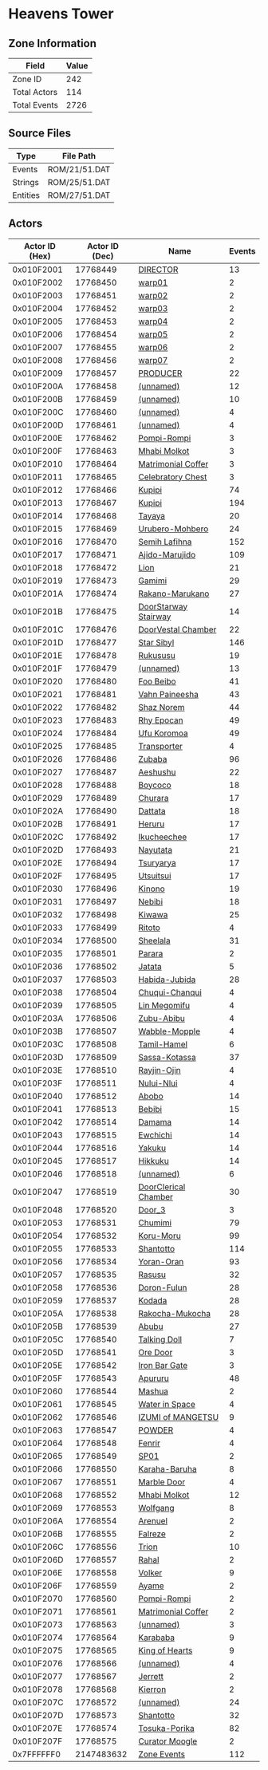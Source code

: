 # Heavens Tower

## Zone Information

| Field        |   Value |
|--------------|---------|
| Zone ID      |     242 |
| Total Actors |     114 |
| Total Events |    2726 |

## Source Files

| Type     | File Path     |
|----------|---------------|
| Events   | ROM/21/51.DAT |
| Strings  | ROM/25/51.DAT |
| Entities | ROM/27/51.DAT |

## Actors

| Actor ID (Hex)   |   Actor ID (Dec) | Name                                                             |   Events |
|------------------|------------------|------------------------------------------------------------------|----------|
| 0x010F2001       |         17768449 | [DIRECTOR](./17768449%20-%20DIRECTOR/)                           |       13 |
| 0x010F2002       |         17768450 | [warp01](./17768450%20-%20warp01/)                               |        2 |
| 0x010F2003       |         17768451 | [warp02](./17768451%20-%20warp02/)                               |        2 |
| 0x010F2004       |         17768452 | [warp03](./17768452%20-%20warp03/)                               |        2 |
| 0x010F2005       |         17768453 | [warp04](./17768453%20-%20warp04/)                               |        2 |
| 0x010F2006       |         17768454 | [warp05](./17768454%20-%20warp05/)                               |        2 |
| 0x010F2007       |         17768455 | [warp06](./17768455%20-%20warp06/)                               |        2 |
| 0x010F2008       |         17768456 | [warp07](./17768456%20-%20warp07/)                               |        2 |
| 0x010F2009       |         17768457 | [PRODUCER](./17768457%20-%20PRODUCER/)                           |       22 |
| 0x010F200A       |         17768458 | [(unnamed)](./17768458/)                                         |       12 |
| 0x010F200B       |         17768459 | [(unnamed)](./17768459/)                                         |       10 |
| 0x010F200C       |         17768460 | [(unnamed)](./17768460/)                                         |        4 |
| 0x010F200D       |         17768461 | [(unnamed)](./17768461/)                                         |        4 |
| 0x010F200E       |         17768462 | [Pompi-Rompi](./17768462%20-%20Pompi-Rompi/)                     |        3 |
| 0x010F200F       |         17768463 | [Mhabi Molkot](./17768463%20-%20Mhabi%20Molkot/)                 |        3 |
| 0x010F2010       |         17768464 | [Matrimonial Coffer](./17768464%20-%20Matrimonial%20Coffer/)     |        3 |
| 0x010F2011       |         17768465 | [Celebratory Chest](./17768465%20-%20Celebratory%20Chest/)       |        3 |
| 0x010F2012       |         17768466 | [Kupipi](./17768466%20-%20Kupipi/)                               |       74 |
| 0x010F2013       |         17768467 | [Kupipi](./17768467%20-%20Kupipi/)                               |      194 |
| 0x010F2014       |         17768468 | [Tayaya](./17768468%20-%20Tayaya/)                               |       20 |
| 0x010F2015       |         17768469 | [Urubero-Mohbero](./17768469%20-%20Urubero-Mohbero/)             |       24 |
| 0x010F2016       |         17768470 | [Semih Lafihna](./17768470%20-%20Semih%20Lafihna/)               |      152 |
| 0x010F2017       |         17768471 | [Ajido-Marujido](./17768471%20-%20Ajido-Marujido/)               |      109 |
| 0x010F2018       |         17768472 | [Lion](./17768472%20-%20Lion/)                                   |       21 |
| 0x010F2019       |         17768473 | [Gamimi](./17768473%20-%20Gamimi/)                               |       29 |
| 0x010F201A       |         17768474 | [Rakano-Marukano](./17768474%20-%20Rakano-Marukano/)             |       27 |
| 0x010F201B       |         17768475 | [DoorStarway Stairway](./17768475%20-%20DoorStarway%20Stairway/) |       14 |
| 0x010F201C       |         17768476 | [DoorVestal Chamber](./17768476%20-%20DoorVestal%20Chamber/)     |       22 |
| 0x010F201D       |         17768477 | [Star Sibyl](./17768477%20-%20Star%20Sibyl/)                     |      146 |
| 0x010F201E       |         17768478 | [Rukususu](./17768478%20-%20Rukususu/)                           |       19 |
| 0x010F201F       |         17768479 | [(unnamed)](./17768479/)                                         |       13 |
| 0x010F2020       |         17768480 | [Foo Beibo](./17768480%20-%20Foo%20Beibo/)                       |       41 |
| 0x010F2021       |         17768481 | [Vahn Paineesha](./17768481%20-%20Vahn%20Paineesha/)             |       43 |
| 0x010F2022       |         17768482 | [Shaz Norem](./17768482%20-%20Shaz%20Norem/)                     |       44 |
| 0x010F2023       |         17768483 | [Rhy Epocan](./17768483%20-%20Rhy%20Epocan/)                     |       49 |
| 0x010F2024       |         17768484 | [Ufu Koromoa](./17768484%20-%20Ufu%20Koromoa/)                   |       49 |
| 0x010F2025       |         17768485 | [Transporter](./17768485%20-%20Transporter/)                     |        4 |
| 0x010F2026       |         17768486 | [Zubaba](./17768486%20-%20Zubaba/)                               |       96 |
| 0x010F2027       |         17768487 | [Aeshushu](./17768487%20-%20Aeshushu/)                           |       22 |
| 0x010F2028       |         17768488 | [Boycoco](./17768488%20-%20Boycoco/)                             |       18 |
| 0x010F2029       |         17768489 | [Churara](./17768489%20-%20Churara/)                             |       17 |
| 0x010F202A       |         17768490 | [Dattata](./17768490%20-%20Dattata/)                             |       18 |
| 0x010F202B       |         17768491 | [Heruru](./17768491%20-%20Heruru/)                               |       17 |
| 0x010F202C       |         17768492 | [Ikucheechee](./17768492%20-%20Ikucheechee/)                     |       17 |
| 0x010F202D       |         17768493 | [Nayutata](./17768493%20-%20Nayutata/)                           |       21 |
| 0x010F202E       |         17768494 | [Tsuryarya](./17768494%20-%20Tsuryarya/)                         |       17 |
| 0x010F202F       |         17768495 | [Utsuitsui](./17768495%20-%20Utsuitsui/)                         |       17 |
| 0x010F2030       |         17768496 | [Kinono](./17768496%20-%20Kinono/)                               |       19 |
| 0x010F2031       |         17768497 | [Nebibi](./17768497%20-%20Nebibi/)                               |       18 |
| 0x010F2032       |         17768498 | [Kiwawa](./17768498%20-%20Kiwawa/)                               |       25 |
| 0x010F2033       |         17768499 | [Ritoto](./17768499%20-%20Ritoto/)                               |        4 |
| 0x010F2034       |         17768500 | [Sheelala](./17768500%20-%20Sheelala/)                           |       31 |
| 0x010F2035       |         17768501 | [Parara](./17768501%20-%20Parara/)                               |        2 |
| 0x010F2036       |         17768502 | [Jatata](./17768502%20-%20Jatata/)                               |        5 |
| 0x010F2037       |         17768503 | [Habida-Jubida](./17768503%20-%20Habida-Jubida/)                 |       28 |
| 0x010F2038       |         17768504 | [Chuqui-Chanqui](./17768504%20-%20Chuqui-Chanqui/)               |        4 |
| 0x010F2039       |         17768505 | [Lin Megomifu](./17768505%20-%20Lin%20Megomifu/)                 |        4 |
| 0x010F203A       |         17768506 | [Zubu-Abibu](./17768506%20-%20Zubu-Abibu/)                       |        4 |
| 0x010F203B       |         17768507 | [Wabble-Mopple](./17768507%20-%20Wabble-Mopple/)                 |        4 |
| 0x010F203C       |         17768508 | [Tamil-Hamel](./17768508%20-%20Tamil-Hamel/)                     |        6 |
| 0x010F203D       |         17768509 | [Sassa-Kotassa](./17768509%20-%20Sassa-Kotassa/)                 |       37 |
| 0x010F203E       |         17768510 | [Rayjin-Ojin](./17768510%20-%20Rayjin-Ojin/)                     |        4 |
| 0x010F203F       |         17768511 | [Nului-Nlui](./17768511%20-%20Nului-Nlui/)                       |        4 |
| 0x010F2040       |         17768512 | [Abobo](./17768512%20-%20Abobo/)                                 |       14 |
| 0x010F2041       |         17768513 | [Bebibi](./17768513%20-%20Bebibi/)                               |       15 |
| 0x010F2042       |         17768514 | [Damama](./17768514%20-%20Damama/)                               |       14 |
| 0x010F2043       |         17768515 | [Ewchichi](./17768515%20-%20Ewchichi/)                           |       14 |
| 0x010F2044       |         17768516 | [Yakuku](./17768516%20-%20Yakuku/)                               |       14 |
| 0x010F2045       |         17768517 | [Hikkuku](./17768517%20-%20Hikkuku/)                             |       14 |
| 0x010F2046       |         17768518 | [(unnamed)](./17768518/)                                         |        6 |
| 0x010F2047       |         17768519 | [DoorClerical Chamber](./17768519%20-%20DoorClerical%20Chamber/) |       30 |
| 0x010F2048       |         17768520 | [Door_3](./17768520%20-%20Door_3/)                               |        3 |
| 0x010F2053       |         17768531 | [Chumimi](./17768531%20-%20Chumimi/)                             |       79 |
| 0x010F2054       |         17768532 | [Koru-Moru](./17768532%20-%20Koru-Moru/)                         |       99 |
| 0x010F2055       |         17768533 | [Shantotto](./17768533%20-%20Shantotto/)                         |      114 |
| 0x010F2056       |         17768534 | [Yoran-Oran](./17768534%20-%20Yoran-Oran/)                       |       93 |
| 0x010F2057       |         17768535 | [Rasusu](./17768535%20-%20Rasusu/)                               |       32 |
| 0x010F2058       |         17768536 | [Doron-Fulun](./17768536%20-%20Doron-Fulun/)                     |       28 |
| 0x010F2059       |         17768537 | [Kodada](./17768537%20-%20Kodada/)                               |       28 |
| 0x010F205A       |         17768538 | [Rakocha-Mukocha](./17768538%20-%20Rakocha-Mukocha/)             |       28 |
| 0x010F205B       |         17768539 | [Abubu](./17768539%20-%20Abubu/)                                 |       27 |
| 0x010F205C       |         17768540 | [Talking Doll](./17768540%20-%20Talking%20Doll/)                 |        7 |
| 0x010F205D       |         17768541 | [Ore Door](./17768541%20-%20Ore%20Door/)                         |        3 |
| 0x010F205E       |         17768542 | [Iron Bar Gate](./17768542%20-%20Iron%20Bar%20Gate/)             |        3 |
| 0x010F205F       |         17768543 | [Apururu](./17768543%20-%20Apururu/)                             |       48 |
| 0x010F2060       |         17768544 | [Mashua](./17768544%20-%20Mashua/)                               |        2 |
| 0x010F2061       |         17768545 | [Water in Space](./17768545%20-%20Water%20in%20Space/)           |        4 |
| 0x010F2062       |         17768546 | [IZUMI of MANGETSU](./17768546%20-%20IZUMI%20of%20MANGETSU/)     |        9 |
| 0x010F2063       |         17768547 | [POWDER](./17768547%20-%20POWDER/)                               |        4 |
| 0x010F2064       |         17768548 | [Fenrir](./17768548%20-%20Fenrir/)                               |        4 |
| 0x010F2065       |         17768549 | [SP01](./17768549%20-%20SP01/)                                   |        2 |
| 0x010F2066       |         17768550 | [Karaha-Baruha](./17768550%20-%20Karaha-Baruha/)                 |        8 |
| 0x010F2067       |         17768551 | [Marble Door](./17768551%20-%20Marble%20Door/)                   |        4 |
| 0x010F2068       |         17768552 | [Mhabi Molkot](./17768552%20-%20Mhabi%20Molkot/)                 |       12 |
| 0x010F2069       |         17768553 | [Wolfgang](./17768553%20-%20Wolfgang/)                           |        8 |
| 0x010F206A       |         17768554 | [Arenuel](./17768554%20-%20Arenuel/)                             |        2 |
| 0x010F206B       |         17768555 | [Falreze](./17768555%20-%20Falreze/)                             |        2 |
| 0x010F206C       |         17768556 | [Trion](./17768556%20-%20Trion/)                                 |       10 |
| 0x010F206D       |         17768557 | [Rahal](./17768557%20-%20Rahal/)                                 |        2 |
| 0x010F206E       |         17768558 | [Volker](./17768558%20-%20Volker/)                               |        9 |
| 0x010F206F       |         17768559 | [Ayame](./17768559%20-%20Ayame/)                                 |        2 |
| 0x010F2070       |         17768560 | [Pompi-Rompi](./17768560%20-%20Pompi-Rompi/)                     |        2 |
| 0x010F2071       |         17768561 | [Matrimonial Coffer](./17768561%20-%20Matrimonial%20Coffer/)     |        2 |
| 0x010F2073       |         17768563 | [(unnamed)](./17768563/)                                         |        3 |
| 0x010F2074       |         17768564 | [Karababa](./17768564%20-%20Karababa/)                           |        9 |
| 0x010F2075       |         17768565 | [King of Hearts](./17768565%20-%20King%20of%20Hearts/)           |        9 |
| 0x010F2076       |         17768566 | [(unnamed)](./17768566/)                                         |        4 |
| 0x010F2077       |         17768567 | [Jerrett](./17768567%20-%20Jerrett/)                             |        2 |
| 0x010F2078       |         17768568 | [Kierron](./17768568%20-%20Kierron/)                             |        2 |
| 0x010F207C       |         17768572 | [(unnamed)](./17768572/)                                         |       24 |
| 0x010F207D       |         17768573 | [Shantotto](./17768573%20-%20Shantotto/)                         |       32 |
| 0x010F207E       |         17768574 | [Tosuka-Porika](./17768574%20-%20Tosuka-Porika/)                 |       82 |
| 0x010F207F       |         17768575 | [Curator Moogle](./17768575%20-%20Curator%20Moogle/)             |        2 |
| 0x7FFFFFF0       |       2147483632 | [Zone Events](./Zone%20Events/)                                  |      112 |